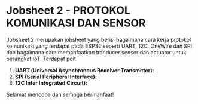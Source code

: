 # Jobsheet 2 - PROTOKOL KOMUNIKASI DAN SENSOR 

Jobsheet 2 merupakan jobsheet yang berisi bagaimana cara kerja protokol komunikasi yang terdapat pada ESP32 seperti UART, 12C, OneWire dan SPI dan bagaimana cara memanfaatkan tranducer sensor dan actuator untuk perangkat IoT. Terdapat poit

1. **UART (Universal Asynchronous Receiver Transmitter):** 
2. **SPI (Serial Peripheral Interface):** 
3. **12C Inter Integrated Circuit):** 

Selamat mencoba dan semoga bermanfaat!

